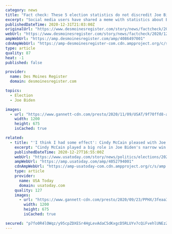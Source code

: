 ```yaml
---
category: news
title: "Fact check: These 5 election statistics do not discredit Joe Biden's victory"
excerpt: "Social media users have shared a meme with statistics about Barack Obama, Donald Trump and Joe Biden that they claim discredit election results."
publishedDateTime: 2020-12-31T21:03:00Z
originalUrl: "https://www.desmoinesregister.com/story/news/factcheck/2020/12/31/fact-check-5-election-statistics-do-not-discredit-joe-bidens-victory/4086497001/"
webUrl: "https://www.desmoinesregister.com/story/news/factcheck/2020/12/31/fact-check-5-election-statistics-do-not-discredit-joe-bidens-victory/4086497001/"
ampWebUrl: "https://amp.desmoinesregister.com/amp/4086497001"
cdnAmpWebUrl: "https://amp-desmoinesregister-com.cdn.ampproject.org/c/s/amp.desmoinesregister.com/amp/4086497001"
type: article
quality: 87
heat: -1
published: false

provider:
  name: Des Moines Register
  domain: desmoinesregister.com

topics:
  - Election
  - Joe Biden

images:
  - url: "https://www.gannett-cdn.com/presto/2020/11/09/USAT/9f70ffd8-a8b4-4497-b1de-018d10ca07fe-2020-elections-topper-02.png?auto=webp&crop=7967,4481,x16,y0&format=pjpg&width=1200"
    width: 1200
    height: 675
    isCached: true

related:
  - title: "'I think I had some effect': Cindy McCain pleased with Joe Biden's election victory, looks ahead"
    excerpt: "Cindy McCain played a big role in Joe Biden's narrow win in Arizona. Now she's trying to get Republicans named to his incoming administration."
    publishedDateTime: 2020-12-27T16:55:00Z
    webUrl: "https://www.usatoday.com/story/news/politics/elections/2020/12/27/cindy-mccain-pleased-joe-bidens-win/4052794001/?soc_src=social-sh&soc_trk=tw&tsrc=twtr"
    ampWebUrl: "https://amp.usatoday.com/amp/4052794001"
    cdnAmpWebUrl: "https://amp-usatoday-com.cdn.ampproject.org/c/s/amp.usatoday.com/amp/4052794001"
    type: article
    provider:
      name: USA Today
      domain: usatoday.com
    quality: 127
    images:
      - url: "https://www.gannett-cdn.com/presto/2020/09/23/PPHX/3feaa328-d9d2-4409-8443-7cf3424528d6-Cindy_McCain_2.jpg?auto=webp&crop=3399,1912,x1,y524&format=pjpg&width=1200"
        width: 1200
        height: 675
        isCached: true

secured: "p7fo0R4lOWqz/y95cpZDXESr4HgLevAdaC5dKxgcD5RLUYv7cQiFvehlUNEzZwIBMlLYrvGOL/qAb2u6NSPWaLYSYjTEdt+AKC2DLxW+E7jO1f9Cu5wy/ayib2thPcdSoAOeA6totNlAr2v10B89Rbn/xlC2dDr68vLa1foK7oARr3MBUurFwjl8s6HN6sglJYYtrQW28pvg/Wk3yyrsGxsfdxMY7mK6CSKCI4LPT+G0v11568r/RDeBEjcKnFV7wg3x/IIuERv3bSiqx4tIAyq+mbXwtGtn3z/VgM38Z/aYgTugrU9ORa8s6DDJ1Z8IrY3sujO2xvtKuTwE8CRGpe/XzgzImpzuJshOYb8Ay/8=;O0JbN402dVzdJv4RqCAMxw=="
---
```


